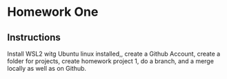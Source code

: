 # Homework One
## Instructions
Install WSL2 witg Ubuntu linux installed,, create a Github Account, create a folder for projects, create homework project 1, do a branch, and a merge locally as well as on Github.
 
